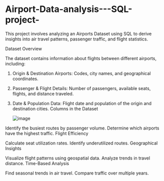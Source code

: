 # Airport-Data-analysis---SQL-project-
This project involves analyzing an Airports Dataset using SQL to derive insights into air travel patterns, passenger traffic, and flight statistics.

Dataset Overview

The dataset contains information about flights between different airports, including:
1. Origin & Destination Airports: Codes, city names, and geographical coordinates.
2. Passenger & Flight Details: Number of passengers, available seats, flights, and distance traveled.
3. Date & Population Data: Flight date and population of the origin and destination cities.
   Columns in the Dataset



   ![image](https://github.com/user-attachments/assets/c1c29752-9a33-4b01-8b9a-7c99278a9540)


   














   

Identify the busiest routes by passenger volume.
Determine which airports have the highest traffic.
Flight Efficiency

Calculate seat utilization rates.
Identify underutilized routes.
Geographical Insights

Visualize flight patterns using geospatial data.
Analyze trends in travel distance.
Time-Based Analysis

Find seasonal trends in air travel.
Compare traffic over multiple years.
